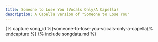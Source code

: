 ```yaml
---
title: Someone to Lose You (Vocals Only/A Capella)
description: A Capella version of "Someone to Lose You"
---
```

{% capture song_id %}someone-to-lose-you-vocals-only-a-capella{% endcapture %}
{% include songdata.md %}